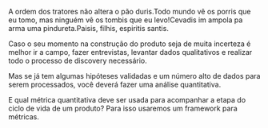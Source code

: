 A ordem dos tratores não altera o pão duris.Todo mundo vê os porris que eu tomo, mas ninguém vê os tombis que eu levo!Cevadis im ampola pa arma uma pindureta.Paisis, filhis, espiritis santis.

Caso o seu momento na construção do produto seja de muita incerteza é melhor ir a campo, fazer entrevistas, levantar dados qualitativos e realizar todo o processo de discovery necessário.

Mas se já tem algumas hipóteses validadas e um número alto de dados para serem processados, você deverá fazer uma análise quantitativa.

E qual métrica quantitativa deve ser usada para  acompanhar a etapa do ciclo de vida de um  produto? Para isso usaremos um framework para métricas.
